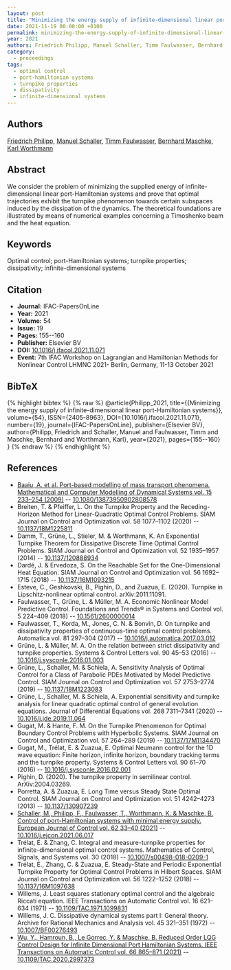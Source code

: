 ```yaml
---
layout: post
title: "Minimizing the energy supply of infinite-dimensional linear port-Hamiltonian systems"
date: 2021-11-19 00:00:00 +0100
permalink: minimizing-the-energy-supply-of-infinite-dimensional-linear-port-hamiltonian-systems
year: 2021
authors: Friedrich Philipp, Manuel Schaller, Timm Faulwasser, Bernhard Maschke, Karl Worthmann
category:
  - proceedings
tags:
  - optimal control
  - port-hamiltonian systems
  - turnpike properties
  - dissipativity
  - infinite-dimensional systems
---
```

 
## Authors
[Friedrich Philipp](authors/friedrich_m_philipp), [Manuel Schaller](authors/manuel_schaller), [Timm Faulwasser](authors/timm_faulwasser), [Bernhard Maschke](authors/bernhard_maschke), [Karl Worthmann](authors/karl_worthmann)
 
## Abstract
We consider the problem of minimizing the supplied energy of infinite-dimensional linear port-Hamiltonian systems and prove that optimal trajectories exhibit the turnpike phenomenon towards certain subspaces induced by the dissipation of the dynamics. The theoretical foundations are illustrated by means of numerical examples concerning a Timoshenko beam and the heat equation.
 
## Keywords
Optimal control; port-Hamiltonian systems; turnpike properties; dissipativity; infinite-dimensional systems
 
## Citation
- **Journal:** IFAC-PapersOnLine
- **Year:** 2021
- **Volume:** 54
- **Issue:** 19
- **Pages:** 155--160
- **Publisher:** Elsevier BV
- **DOI:** [10.1016/j.ifacol.2021.11.071](https://doi.org/10.1016/j.ifacol.2021.11.071)
- **Event:** 7th IFAC Workshop on Lagrangian and Hamiltonian Methods for Nonlinear Control LHMNC 2021- Berlin, Germany, 11-13 October 2021
 
## BibTeX
{% highlight bibtex %}
{% raw %}
@article{Philipp_2021,
  title={{Minimizing the energy supply of infinite-dimensional linear port-Hamiltonian systems}},
  volume={54},
  ISSN={2405-8963},
  DOI={10.1016/j.ifacol.2021.11.071},
  number={19},
  journal={IFAC-PapersOnLine},
  publisher={Elsevier BV},
  author={Philipp, Friedrich and Schaller, Manuel and Faulwasser, Timm and Maschke, Bernhard and Worthmann, Karl},
  year={2021},
  pages={155--160}
}
{% endraw %}
{% endhighlight %}
 
## References
- [Baaiu, A. et al. Port-based modelling of mass transport phenomena. Mathematical and Computer Modelling of Dynamical Systems vol. 15 233–254 (2009)](port-based-modelling-of-mass-transport-phenomena) -- [10.1080/13873950902808578](https://doi.org/10.1080/13873950902808578)
- Breiten, T. & Pfeiffer, L. On the Turnpike Property and the Receding-Horizon Method for Linear-Quadratic Optimal Control Problems. SIAM Journal on Control and Optimization vol. 58 1077–1102 (2020) -- [10.1137/18M1225811](https://doi.org/10.1137/18M1225811)
- Damm, T., Grüne, L., Stieler, M. & Worthmann, K. An Exponential Turnpike Theorem for Dissipative Discrete Time Optimal Control Problems. SIAM Journal on Control and Optimization vol. 52 1935–1957 (2014) -- [10.1137/120888934](https://doi.org/10.1137/120888934)
- Dardé, J. & Ervedoza, S. On the Reachable Set for the One-Dimensional Heat Equation. SIAM Journal on Control and Optimization vol. 56 1692–1715 (2018) -- [10.1137/16M1093215](https://doi.org/10.1137/16M1093215)
- Esteve, C., Geshkovski, B., Pighin, D., and Zuazua, E. (2020). Turnpike in Lipschitz-nonlinear optimal control. arXiv:2011.11091.
- Faulwasser, T., Grüne, L. & Müller, M. A. Economic Nonlinear Model Predictive Control. Foundations and Trends® in Systems and Control vol. 5 224–409 (2018) -- [10.1561/2600000014](https://doi.org/10.1561/2600000014)
- Faulwasser, T., Korda, M., Jones, C. N. & Bonvin, D. On turnpike and dissipativity properties of continuous-time optimal control problems. Automatica vol. 81 297–304 (2017) -- [10.1016/j.automatica.2017.03.012](https://doi.org/10.1016/j.automatica.2017.03.012)
- Grüne, L. & Müller, M. A. On the relation between strict dissipativity and turnpike properties. Systems &amp; Control Letters vol. 90 45–53 (2016) -- [10.1016/j.sysconle.2016.01.003](https://doi.org/10.1016/j.sysconle.2016.01.003)
- Grüne, L., Schaller, M. & Schiela, A. Sensitivity Analysis of Optimal Control for a Class of Parabolic PDEs Motivated by Model Predictive Control. SIAM Journal on Control and Optimization vol. 57 2753–2774 (2019) -- [10.1137/18M1223083](https://doi.org/10.1137/18M1223083)
- Grüne, L., Schaller, M. & Schiela, A. Exponential sensitivity and turnpike analysis for linear quadratic optimal control of general evolution equations. Journal of Differential Equations vol. 268 7311–7341 (2020) -- [10.1016/j.jde.2019.11.064](https://doi.org/10.1016/j.jde.2019.11.064)
- Gugat, M. & Hante, F. M. On the Turnpike Phenomenon for Optimal Boundary Control Problems with Hyperbolic Systems. SIAM Journal on Control and Optimization vol. 57 264–289 (2019) -- [10.1137/17M1134470](https://doi.org/10.1137/17M1134470)
- Gugat, M., Trélat, E. & Zuazua, E. Optimal Neumann control for the 1D wave equation: Finite horizon, infinite horizon, boundary tracking terms and the turnpike property. Systems &amp; Control Letters vol. 90 61–70 (2016) -- [10.1016/j.sysconle.2016.02.001](https://doi.org/10.1016/j.sysconle.2016.02.001)
- Pighin, D. (2020). The turnpike property in semilinear control. ArXiv:2004.03269.
- Porretta, A. & Zuazua, E. Long Time versus Steady State Optimal Control. SIAM Journal on Control and Optimization vol. 51 4242–4273 (2013) -- [10.1137/130907239](https://doi.org/10.1137/130907239)
- [Schaller, M., Philipp, F., Faulwasser, T., Worthmann, K. & Maschke, B. Control of port-Hamiltonian systems with minimal energy supply. European Journal of Control vol. 62 33–40 (2021)](control-of-port-hamiltonian-systems-with-minimal-energy-supply) -- [10.1016/j.ejcon.2021.06.017](https://doi.org/10.1016/j.ejcon.2021.06.017)
- Trélat, E. & Zhang, C. Integral and measure-turnpike properties for infinite-dimensional optimal control systems. Mathematics of Control, Signals, and Systems vol. 30 (2018) -- [10.1007/s00498-018-0209-1](https://doi.org/10.1007/s00498-018-0209-1)
- Trélat, E., Zhang, C. & Zuazua, E. Steady-State and Periodic Exponential Turnpike Property for Optimal Control Problems in Hilbert Spaces. SIAM Journal on Control and Optimization vol. 56 1222–1252 (2018) -- [10.1137/16M1097638](https://doi.org/10.1137/16M1097638)
- Willems, J. Least squares stationary optimal control and the algebraic Riccati equation. IEEE Transactions on Automatic Control vol. 16 621–634 (1971) -- [10.1109/TAC.1971.1099831](https://doi.org/10.1109/TAC.1971.1099831)
- Willems, J. C. Dissipative dynamical systems part I: General theory. Archive for Rational Mechanics and Analysis vol. 45 321–351 (1972) -- [10.1007/BF00276493](https://doi.org/10.1007/BF00276493)
- [Wu, Y., Hamroun, B., Le Gorrec, Y. & Maschke, B. Reduced Order LQG Control Design for Infinite Dimensional Port Hamiltonian Systems. IEEE Transactions on Automatic Control vol. 66 865–871 (2021)](reduced-order-lqg-control-design-for-infinite-dimensional-port-hamiltonian-systems) -- [10.1109/TAC.2020.2997373](https://doi.org/10.1109/TAC.2020.2997373)

